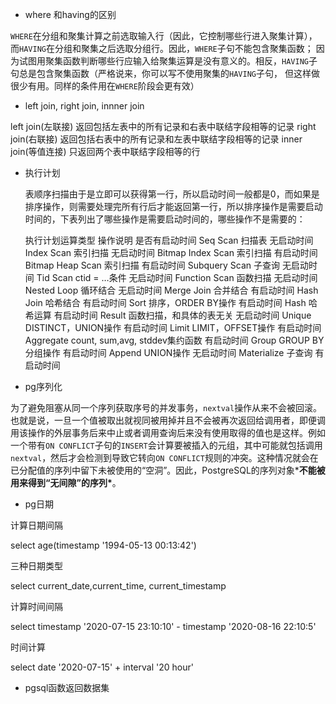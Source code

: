 * where 和having的区别

`WHERE`在分组和聚集计算之前选取输入行（因此，它控制哪些行进入聚集计算）， 而`HAVING`在分组和聚集之后选取分组行。因此，`WHERE`子句不能包含聚集函数； 因为试图用聚集函数判断哪些行应输入给聚集运算是没有意义的。相反，`HAVING`子句总是包含聚集函数（严格说来，你可以写不使用聚集的`HAVING`子句， 但这样做很少有用。同样的条件用在`WHERE`阶段会更有效）

* left join, right join, innner join

left join(左联接) 返回包括左表中的所有记录和右表中联结字段相等的记录
right join(右联接) 返回包括右表中的所有记录和左表中联结字段相等的记录
inner join(等值连接) 只返回两个表中联结字段相等的行

* 执行计划

  表顺序扫描由于是立即可以获得第一行，所以启动时间一般都是0，而如果是排序操作，则需要处理完所有行后才能返回第一行，所以排序操作是需要启动时间的，下表列出了哪些操作是需要启动时间的，哪些操作不是需要的：

  执行计划运算类型		操作说明							是否有启动时间
  Seq Scan	   		扫描表							无启动时间
  Index Scan			索引扫描							无启动时间
  Bitmap Index Scan	索引扫描							有启动时间
  Bitmap Heap Scan	索引扫描							有启动时间
  Subquery Scan		子查询							无启动时间
  Tid Scan			ctid = …条件						无启动时间
  Function Scan		函数扫描							无启动时间
  Nested Loop			循环结合							无启动时间
  Merge Join			合并结合							有启动时间
  Hash Join			哈希结合							有启动时间
  Sort				排序，ORDER BY操作				有启动时间
  Hash				哈希运算							有启动时间
  Result				函数扫描，和具体的表无关			无启动时间
  Unique				DISTINCT，UNION操作				有启动时间
  Limit				LIMIT，OFFSET操作				有启动时间
  Aggregate			count, sum,avg, stddev集约函数	有启动时间
  Group				GROUP BY分组操作					有启动时间
  Append				UNION操作						无启动时间
  Materialize			子查询							有启动时间



* pg序列化

为了避免阻塞从同一个序列获取序号的并发事务，`nextval`操作从来不会被回滚。也就是说，一旦一个值被取出就视同被用掉并且不会被再次返回给调用者，即便调用该操作的外层事务后来中止或者调用查询后来没有使用取得的值也是这样。例如一个带有`ON CONFLICT`子句的`INSERT`会计算要被插入的元组，其中可能就包括调用`nextval`，然后才会检测到导致它转向`ON CONFLICT`规则的冲突。这种情况就会在已分配值的序列中留下未被使用的“空洞”。因此，PostgreSQL的序列对象***不能被用来得到“无间隙”的序列\***。

* pg日期

计算日期间隔

select age(timestamp '1994-05-13 00:13:42')

三种日期类型

select current_date,current_time, current_timestamp

计算时间间隔

select timestamp '2020-07-15 23:10:10' - timestamp '2020-08-16 22:10:5'

时间计算

select date '2020-07-15' + interval '20 hour'

* pgsql函数返回数据集

